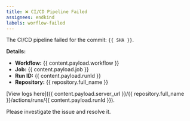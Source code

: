 ```yaml
---
title: ❌ CI/CD Pipeline Failed
assignees: endkind
labels: worflow-failed
---
```


The CI/CD pipeline failed for the commit: `{{ SHA }}`.

**Details:**
- **Workflow:** {{ content.payload.workflow }}
- **Job:** {{ content.payload.job }}
- **Run ID:** {{ content.payload.runId }}
- **Repository:** {{ repository.full_name }}

[View logs here]({{ content.payload.server_url }}/{{ repository.full_name }}/actions/runs/{{ content.payload.runId }}).

Please investigate the issue and resolve it.

